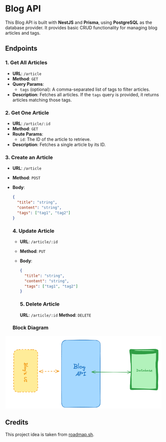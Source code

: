 # Blog API

This Blog API is built with **NestJS** and **Prisma**, using **PostgreSQL** as the database provider. It provides basic CRUD functionality for managing blog articles and tags.

## Endpoints

### 1. Get All Articles

- **URL**: `/article`
- **Method**: `GET`
- **Query Params**:
  - `tags` (optional): A comma-separated list of tags to filter articles.
- **Description**: Fetches all articles. If the `tags` query is provided, it returns articles matching those tags.

### 2. Get One Article

- **URL**: `/article/:id`
- **Method**: `GET`
- **Route Params**:
  - `id`: The ID of the article to retrieve.
- **Description**: Fetches a single article by its ID.

### 3. Create an Article

- **URL**: `/article`
- **Method**: `POST`
- **Body**:

  ```json
  {
    "title": "string",
    "content": "string",
    "tags": ["tag1", "tag2"]
  }
  ```

  ### 4. Update Article

  - **URL**: `/article/:id`
  - **Method**: `PUT`
  - **Body**:

    ```json
    {
      "title": "string",
      "content": "string",
      "tags": ["tag1", "tag2"]
    }
    ```

    ### 5. Delete Article

    **URL**: `/article/:id`
    **Method**: `DELETE`

  ### Block Diagram

![Block-diagram](block-diagram.png)


## Credits

This project idea is taken from [roadmap.sh](https://roadmap.sh/projects/personal-blog).


